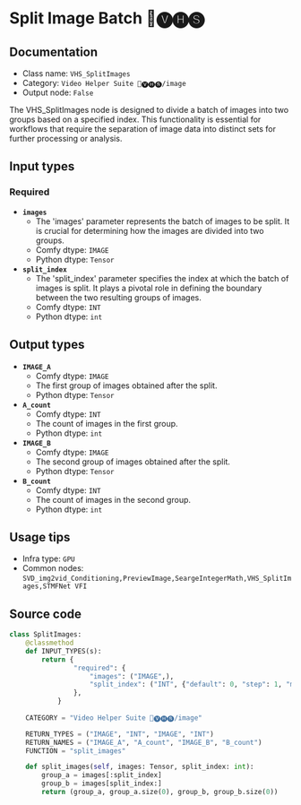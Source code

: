 # Split Image Batch 🎥🅥🅗🅢
## Documentation
- Class name: `VHS_SplitImages`
- Category: `Video Helper Suite 🎥🅥🅗🅢/image`
- Output node: `False`

The VHS_SplitImages node is designed to divide a batch of images into two groups based on a specified index. This functionality is essential for workflows that require the separation of image data into distinct sets for further processing or analysis.
## Input types
### Required
- **`images`**
    - The 'images' parameter represents the batch of images to be split. It is crucial for determining how the images are divided into two groups.
    - Comfy dtype: `IMAGE`
    - Python dtype: `Tensor`
- **`split_index`**
    - The 'split_index' parameter specifies the index at which the batch of images is split. It plays a pivotal role in defining the boundary between the two resulting groups of images.
    - Comfy dtype: `INT`
    - Python dtype: `int`
## Output types
- **`IMAGE_A`**
    - Comfy dtype: `IMAGE`
    - The first group of images obtained after the split.
    - Python dtype: `Tensor`
- **`A_count`**
    - Comfy dtype: `INT`
    - The count of images in the first group.
    - Python dtype: `int`
- **`IMAGE_B`**
    - Comfy dtype: `IMAGE`
    - The second group of images obtained after the split.
    - Python dtype: `Tensor`
- **`B_count`**
    - Comfy dtype: `INT`
    - The count of images in the second group.
    - Python dtype: `int`
## Usage tips
- Infra type: `GPU`
- Common nodes: `SVD_img2vid_Conditioning,PreviewImage,SeargeIntegerMath,VHS_SplitImages,STMFNet VFI`


## Source code
```python
class SplitImages:
    @classmethod
    def INPUT_TYPES(s):
        return {
                "required": {
                    "images": ("IMAGE",),
                    "split_index": ("INT", {"default": 0, "step": 1, "min": -99999999999}),
                },
            }
    
    CATEGORY = "Video Helper Suite 🎥🅥🅗🅢/image"

    RETURN_TYPES = ("IMAGE", "INT", "IMAGE", "INT")
    RETURN_NAMES = ("IMAGE_A", "A_count", "IMAGE_B", "B_count")
    FUNCTION = "split_images"

    def split_images(self, images: Tensor, split_index: int):
        group_a = images[:split_index]
        group_b = images[split_index:]
        return (group_a, group_a.size(0), group_b, group_b.size(0))

```
